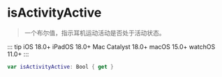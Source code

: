 # isActivityActive

> 一个布尔值，指示耳机运动活动是否处于活动状态。

::: tip
iOS 18.0+
iPadOS 18.0+
Mac Catalyst 18.0+
macOS 15.0+
watchOS 11.0+
:::

```swift
var isActivityActive: Bool { get }
```
